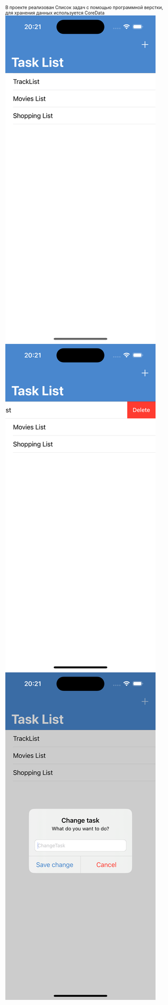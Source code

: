 В проекте реализован Список задач с помощью программной верстки, для хранения данных используется CoreData
![First screen](https://github.com/LiliyaAndreeva/TaskListApp/blob/AlertController/Simulator%20Screenshot%20-%20iPhone%2015%20Pro%20-%202023-12-07%20at%2020.21.09.png)
![First screen](https://github.com/LiliyaAndreeva/TaskListApp/blob/AlertController/Simulator%20Screenshot%20-%20iPhone%2015%20Pro%20-%202023-12-07%20at%2020.21.13.png)
![Change task](https://github.com/LiliyaAndreeva/TaskListApp/blob/AlertController/Simulator%20Screenshot%20-%20iPhone%2015%20Pro%20-%202023-12-07%20at%2020.21.30.png)
